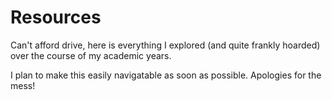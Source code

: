 # Resources
Can't afford drive, here is everything I explored (and quite frankly hoarded) over the course of my academic years. 

I plan to make this easily navigatable as soon as possible. Apologies for the mess!

